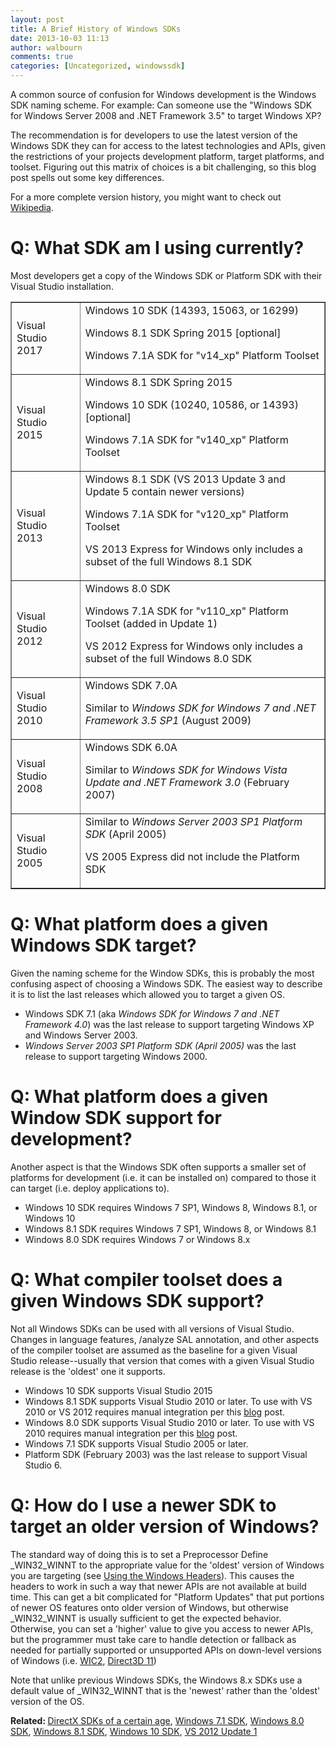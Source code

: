 ```yaml
---
layout: post
title: A Brief History of Windows SDKs
date: 2013-10-03 11:13
author: walbourn
comments: true
categories: [Uncategorized, windowssdk]
---
```

A common source of confusion for Windows development is the Windows SDK naming scheme. For example: Can someone use the "Windows SDK for Windows Server 2008 and .NET Framework 3.5" to target Windows XP?

The recommendation is for developers to use the latest version of the Windows SDK they can for access to the latest technologies and APIs, given the restrictions of your projects development platform, target platforms, and toolset. Figuring out this matrix of choices is a bit challenging, so this blog post spells out some key differences.

For a more complete version history, you might want to check out <a href="http://en.wikipedia.org/wiki/Microsoft_Windows_SDK">Wikipedia</a>.
<h1>Q: What SDK am I using currently?</h1>
Most developers get a copy of the Windows SDK or Platform SDK with their Visual Studio installation.
<table border="1">
<tbody>
<tr>
<td>Visual Studio 2017</td>
<td>Windows 10 SDK (14393, 15063, or 16299)

Windows 8.1 SDK Spring 2015 [optional]

Windows 7.1A SDK for "v14_xp" Platform Toolset</td>
</tr>
<tr>
<td>Visual Studio 2015</td>
<td>Windows 8.1 SDK Spring 2015

Windows 10 SDK (10240, 10586, or 14393) [optional]

Windows 7.1A SDK for "v140_xp" Platform Toolset</td>
</tr>
<tr>
<td>Visual Studio 2013</td>
<td>Windows 8.1 SDK (VS 2013 Update 3 and Update 5 contain newer versions)

Windows 7.1A SDK for "v120_xp" Platform Toolset

VS 2013 Express for Windows only includes a subset of the full Windows 8.1 SDK</td>
</tr>
<tr>
<td>Visual Studio 2012</td>
<td>Windows 8.0 SDK

Windows 7.1A SDK for "v110_xp" Platform Toolset (added in Update 1)

VS 2012 Express for Windows only includes a subset of the full Windows 8.0 SDK</td>
</tr>
<tr>
<td>Visual Studio 2010</td>
<td>Windows SDK 7.0A

Similar to <em>Windows SDK for Windows 7 and .NET Framework 3.5 SP1</em> (August 2009)</td>
</tr>
<tr>
<td>Visual Studio 2008</td>
<td>Windows SDK 6.0A

Similar to <em>Windows SDK for Windows Vista Update and .NET Framework 3.0</em> (February 2007)</td>
</tr>
<tr>
<td>Visual Studio 2005</td>
<td>Similar to <em>Windows Server 2003 SP1 Platform SDK</em> (April 2005)

VS 2005 Express did not include the Platform SDK</td>
</tr>
</tbody>
</table>
<h1>Q: What platform does a given Windows SDK target?</h1>
Given the naming scheme for the Window SDKs, this is probably the most confusing aspect of choosing a Windows SDK. The easiest way to describe it is to list the last releases which allowed you to target a given OS.
<ul>
 	<li>Windows SDK 7.1 (aka <em>Windows SDK for Windows 7 and .NET Framework 4.0</em>) was the last release to support targeting Windows XP and Windows Server 2003.</li>
 	<li><em>Windows Server 2003 SP1 Platform SDK (April 2005)</em> was the last release to support targeting Windows 2000.</li>
</ul>
<h1>Q: What platform does a given Window SDK support for development?</h1>
Another aspect is that the Windows SDK often supports a smaller set of platforms for development (i.e. it can be installed on) compared to those it can target (i.e. deploy applications to).
<ul>
 	<li>Windows 10 SDK requires Windows 7 SP1, Windows 8, Windows 8.1, or Windows 10</li>
 	<li>Windows 8.1 SDK requires Windows 7 SP1, Windows 8, or Windows 8.1</li>
 	<li>Windows 8.0 SDK requires Windows 7 or Windows 8.x</li>
</ul>
<h1>Q: What compiler toolset does a given Windows SDK support?</h1>
Not all Windows SDKs can be used with all versions of Visual Studio. Changes in language features, /analyze SAL annotation, and other aspects of the compiler toolset are assumed as the baseline for a given Visual Studio release--usually that version that comes with a given Visual Studio release is the 'oldest' one it supports.
<ul>
 	<li>Windows 10 SDK supports Visual Studio 2015</li>
 	<li>Windows 8.1 SDK supports Visual Studio 2010 or later. To use with VS 2010 or VS 2012 requires manual integration per this <a href="http://blogs.msdn.com/b/vcblog/archive/2012/11/23/using-the-windows-8-sdk-with-visual-studio-2010-configuring-multiple-projects.aspx">blog</a> post.</li>
 	<li>Windows 8.0 SDK supports Visual Studio 2010 or later. To use with VS 2010 requires manual integration per this <a href="http://blogs.msdn.com/b/vcblog/archive/2012/11/23/using-the-windows-8-sdk-with-visual-studio-2010-configuring-multiple-projects.aspx">blog</a> post.</li>
 	<li>Windows 7.1 SDK supports Visual Studio 2005 or later.</li>
 	<li>Platform SDK (February 2003) was the last release to support Visual Studio 6.</li>
</ul>
<h1>Q: How do I use a newer SDK to target an older version of Windows?</h1>
The standard way of doing this is to set a Preprocessor Define _WIN32_WINNT to the appropriate value for the 'oldest' version of Windows you are targeting (see <a href="http://msdn.microsoft.com/en-us/library/aa383745.aspx">Using the Windows Headers</a>). This causes the headers to work in such a way that newer APIs are not available at build time. This can get a bit complicated for "Platform Updates" that put portions of newer OS features onto older version of Windows, but otherwise _WIN32_WINNT is usually sufficient to get the expected behavior. Otherwise, you can set a 'higher' value to give you access to newer APIs, but the programmer must take care to handle detection or fallback as needed for partially supported or unsupported APIs on down-level versions of Windows (i.e. <a href="http://blogs.msdn.com/b/chuckw/archive/2012/11/19/windows-imaging-component-and-windows-8.aspx">WIC2</a>, <a href="http://blogs.msdn.com/b/chuckw/archive/2014/02/05/anatomy-of-direct3d-11-create-device.aspx">Direct3D 11</a>)

Note that unlike previous Windows SDKs, the Windows 8.x SDKs use a default value of _WIN32_WINNT that is the 'newest' rather than the 'oldest' version of the OS.

<strong>Related: </strong><a href="http://blogs.msdn.com/b/chuckw/archive/2012/08/22/directx-sdk-s-of-a-certain-age.aspx">DirectX SDKs of a certain age</a>, <a href="http://blogs.msdn.com/b/chuckw/archive/2010/06/15/windows-sdk-7-1.aspx">Windows 7.1 SDK</a>, <a href="http://blogs.msdn.com/b/chuckw/archive/2012/08/15/visual-studio-2012-and-windows-8-0-sdk-rtm-are-now-available.aspx">Windows 8.0 SDK</a>, <a href="http://blogs.msdn.com/b/chuckw/archive/2013/10/18/visual-studio-2013-and-windows-8-1-sdk-rtm-are-now-available.aspx">Windows 8.1 SDK</a>, <a href="http://blogs.msdn.com/b/chuckw/archive/2015/03/30/visual-studio-tools-for-windows-10-preview.aspx">Windows 10 SDK</a>, <a href="http://blogs.msdn.com/b/chuckw/archive/2012/11/26/visual-studio-2012-update-1.aspx">VS 2012 Update 1</a>
